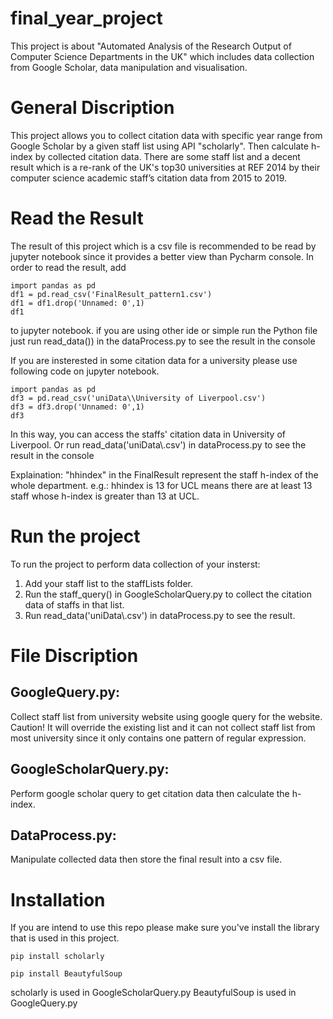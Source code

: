 # final_year_project
This project is about "Automated Analysis of the Research Output of Computer Science Departments in the UK" which includes data collection from Google Scholar, data manipulation and visualisation.

# General Discription
This project allows you to collect citation data with specific year range from Google Scholar by a given staff list using API "scholarly". Then calculate h-index by collected citation data. There are some staff list and a decent result which is a re-rank of the UK's top30 universities at REF 2014 by their computer science academic staff’s citation data from 2015 to 2019.

# Read the Result
The result of this project which is a csv file is recommended to be read by jupyter notebook since it provides a better view than Pycharm console.
In order to read the result, add 

    import pandas as pd
    df1 = pd.read_csv('FinalResult_pattern1.csv')
    df1 = df1.drop('Unnamed: 0',1)
    df1

to jupyter notebook.
if you are using other ide or simple run the Python file just run read_data(<file name>)) in the dataProcess.py to see the result in the console

If you are insterested in some citation data for a university please use following code on jupyter notebook.

    import pandas as pd
    df3 = pd.read_csv('uniData\\University of Liverpool.csv')
    df3 = df3.drop('Unnamed: 0',1)
    df3

In this way, you can access the staffs' citation data in University of Liverpool.
Or run read_data('uniData\\<university name>.csv') in dataProcess.py to see the result in the console

Explaination: "hhindex" in the FinalResult represent the staff h-index of the whole department. e.g.: hhindex is 13 for UCL means there are at least 13 staff whose h-index is greater than 13 at UCL.

# Run the project
To run the project to perform data collection of your insterst:
1) Add your staff list to the staffLists folder.
2) Run the staff_query(<list name>) in GoogleScholarQuery.py to collect the citation data of staffs in that list.
3) Run read_data('uniData\\<list name>.csv') in dataProcess.py to see the result.

# File Discription
  ## GoogleQuery.py:
   Collect staff list from university website using google query for the website.
   Caution! It will override the existing list and it can not collect staff list from most university since it only contains one pattern of regular expression.
    
   ## GoogleScholarQuery.py:
   Perform google scholar query to get citation data then calculate the h-index.
    
   ## DataProcess.py:
   Manipulate collected data then store the final result into a csv file.
    
# Installation
If you are intend to use this repo please make sure you've install the library that is used in this project.

    pip install scholarly

    pip install BeautyfulSoup

scholarly is used in GoogleScholarQuery.py
BeautyfulSoup is used in GoogleQuery.py
